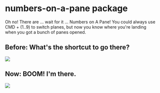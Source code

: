# numbers-on-a-pane package

Oh no! There are ... wait for it ... Numbers on A Pane!
You could always use CMD + (1..9) to switch planes, but now you know where you're landing when you got a bunch of panes opened.

## Before: What's the shortcut to go there?
![](http://i.imgur.com/vHbrm93.png)

## Now: BOOM! I'm there.
![](http://i.imgur.com/vlf2Hyu.png)
